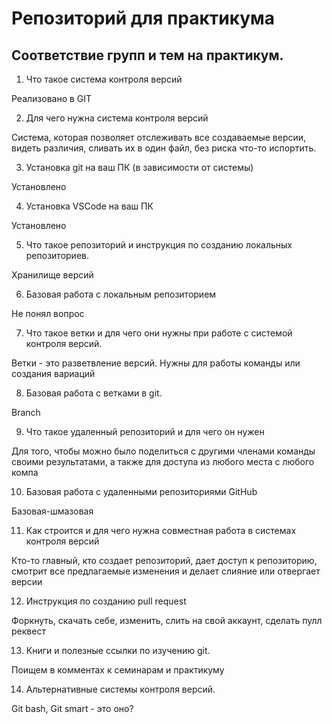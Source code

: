 # Репозиторий для практикума
## Соответствие групп и тем на практикум.

1. Что такое система контроля версий

Реализовано в GIT

2. Для чего нужна система контроля версий

Система, которая позволяет отслеживать все создаваемые версии, видеть различия, сливать их в один файл, без риска что-то испортить. 

3. Установка git на ваш ПК (в зависимости от системы)

Установлено

4. Установка VSCode на ваш ПК

Установлено

5. Что такое репозиторий и инструкция по созданию локальных репозиториев.

Хранилище версий

6. Базовая работа с локальным репозиторием

Не понял вопрос

7. Что такое ветки и для чего они нужны при работе с системой контроля версий.

Ветки - это разветвление версий. Нужны для работы команды или создания вариаций

8. Базовая работа с ветками в git.

Branch

9. Что такое удаленный репозиторий и для чего он нужен

Для того, чтобы можно было поделиться с другими членами команды своими результатами, а также для доступа из любого места с любого компа

10. Базовая работа с удаленными репозиториями GitHub

Базовая-шмазовая

11. Как строится и для чего нужна совместная работа в системах контроля версий

Кто-то главный, кто создает репозиторий, дает доступ к репозиторию, смотрит все предлагаемые изменения и делает слияние или отвергает версии

12. Инструкция по созданию pull request

Форкнуть, скачать себе, изменить, слить на свой аккаунт, сделать пулл реквест

13. Книги и полезные ссылки по изучению git.

Поищем в комментах к семинарам и практикуму

14. Альтернативные системы контроля версий.

Git bash, Git smart - это оно?